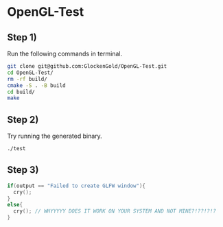 # OpenGL-Test
## Step 1)
Run the following commands in terminal.
```bash
git clone git@github.com:GlockenGold/OpenGL-Test.git
cd OpenGL-Test/
rm -rf build/
cmake -S . -B build
cd build/
make
```


## Step 2)
Try running the generated binary.

```bash
./test
```

## Step 3)
```c++
if(output == "Failed to create GLFW window"){
  cry();
}
else{
  cry(); // WHYYYYY DOES IT WORK ON YOUR SYSTEM AND NOT MINE?!??!?!?
}
```
